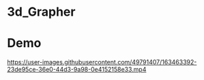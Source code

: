 # 3d_Grapher

# Demo
https://user-images.githubusercontent.com/49791407/163463392-23de95ce-36e0-44d3-9a98-0e4152158e33.mp4

